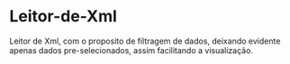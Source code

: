 # Leitor-de-Xml
Leitor de Xml, com o proposito de filtragem de dados, deixando evidente apenas dados pre-selecionados, assim facilitando a visualização.
